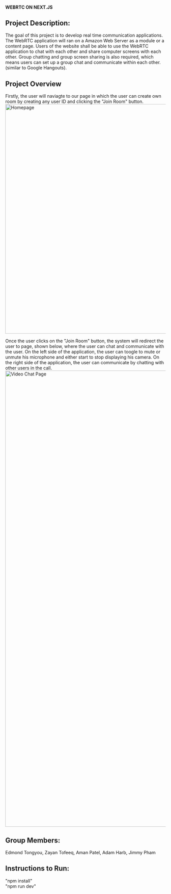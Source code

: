 #### WEBRTC ON NEXT.JS

## Project Description: 

The goal of this project is to develop real time communication applications. The WebRTC application will ran on a Amazon Web Server as a module or a content page. Users of the website shall be able to use the WebRTC application to chat with each other and share computer screens with each other. Group chatting and group screen sharing is also required, which means users can set up a group chat and communicate within each other. (similar to Google Hangouts).

## Project Overview


<p>Firstly, the user will naviagte to our page in which the user can create own room by creating any user ID and clicking the "Join Room" button. <br>
<img width="721" alt="Homepage" src="https://user-images.githubusercontent.com/50725935/204189251-34374866-cf02-4ed0-8a09-de88b451eabc.png"> </p>


<p> Once the user clicks on the "Join Room" button, the system will redirect the user to page, shown below, where the user can chat and communicate with the user. On the left side of the application, the user can toogle to mute or unmute his microphone and either start to stop displaying his camera. On the right side of the application, the user can communicate by chatting with other users in the call. <br> 
<img width="1433" alt="Video Chat Page" src="https://user-images.githubusercontent.com/50725935/204189256-4bae0311-db63-4465-b3cc-ff2f6d807944.png"> </p>



## Group Members:

Edmond Tongyou, Zayan Tofeeq, Aman Patel, Adam Harb, Jimmy Pham


## Instructions to Run:  
"npm install"  
"npm run dev"
